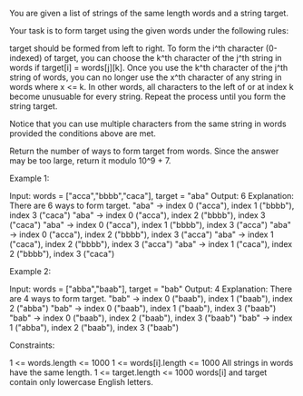 You are given a list of strings of the same length words and a string
target.

Your task is to form target using the given words under the following
rules:


target should be formed from left to right.
To form the i^th character (0-indexed) of target, you can choose the k^th
character of the j^th string in words if target[i] = words[j][k].
Once you use the k^th character of the j^th string of words, you can no
longer use the x^th character of any string in words where x <= k. In other
words, all characters to the left of or at index k become unusuable for every
string.
Repeat the process until you form the string target.


Notice that you can use multiple characters from the same string in words
provided the conditions above are met.

Return the number of ways to form target from words. Since the answer may be
too large, return it modulo 10^9 + 7.


Example 1:


Input: words = ["acca","bbbb","caca"], target = "aba"
Output: 6
Explanation: There are 6 ways to form target.
"aba" -> index 0 ("acca"), index 1 ("bbbb"), index 3 ("caca")
"aba" -> index 0 ("acca"), index 2 ("bbbb"), index 3 ("caca")
"aba" -> index 0 ("acca"), index 1 ("bbbb"), index 3 ("acca")
"aba" -> index 0 ("acca"), index 2 ("bbbb"), index 3 ("acca")
"aba" -> index 1 ("caca"), index 2 ("bbbb"), index 3 ("acca")
"aba" -> index 1 ("caca"), index 2 ("bbbb"), index 3 ("caca")


Example 2:


Input: words = ["abba","baab"], target = "bab"
Output: 4
Explanation: There are 4 ways to form target.
"bab" -> index 0 ("baab"), index 1 ("baab"), index 2 ("abba")
"bab" -> index 0 ("baab"), index 1 ("baab"), index 3 ("baab")
"bab" -> index 0 ("baab"), index 2 ("baab"), index 3 ("baab")
"bab" -> index 1 ("abba"), index 2 ("baab"), index 3 ("baab")



Constraints:


1 <= words.length <= 1000
1 <= words[i].length <= 1000
All strings in words have the same length.
1 <= target.length <= 1000
words[i] and target contain only lowercase English letters.




